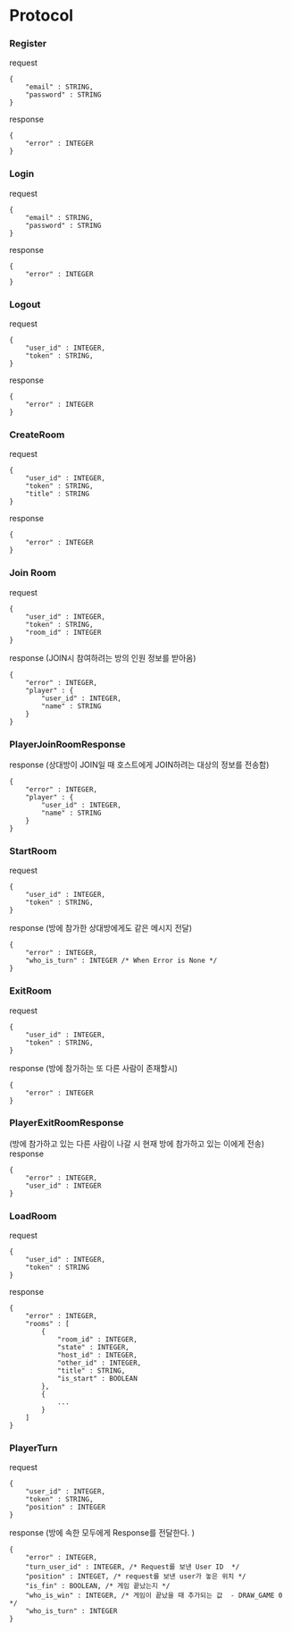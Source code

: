 # Protocol 

### Register 
request
```
{
    "email" : STRING, 
    "password" : STRING
}
```
response
```
{
    "error" : INTEGER
}
```

### Login 
request
```
{
    "email" : STRING, 
    "password" : STRING
}
```
response
```
{
    "error" : INTEGER
}
```

### Logout
request
```
{
    "user_id" : INTEGER, 
    "token" : STRING,
}
```
response
```
{
    "error" : INTEGER
}
```

### CreateRoom 
request
```
{
    "user_id" : INTEGER, 
    "token" : STRING,
    "title" : STRING
}
```
response
```
{
    "error" : INTEGER
}
```

### Join Room
request
```
{
    "user_id" : INTEGER, 
    "token" : STRING,
    "room_id" : INTEGER
}
```
response (JOIN시 참여하려는 방의 인원 정보를 받아옴)
```
{
    "error" : INTEGER, 
    "player" : {
        "user_id" : INTEGER, 
        "name" : STRING
    }
}
```

### PlayerJoinRoomResponse
response (상대방이 JOIN일 때 호스트에게 JOIN하려는 대상의 정보를 전송함)
```
{
    "error" : INTEGER, 
    "player" : {
        "user_id" : INTEGER, 
        "name" : STRING
    }
}
```

### StartRoom
request
```
{
    "user_id" : INTEGER, 
    "token" : STRING,
}
``` 
response (방에 참가한 상대방에게도 같은 메시지 전달)
```
{
    "error" : INTEGER, 
    "who_is_turn" : INTEGER /* When Error is None */
}
```

### ExitRoom
request
```
{
    "user_id" : INTEGER, 
    "token" : STRING,
}
```
response (방에 참가하는 또 다른 사람이 존재할시)
```
{
    "error" : INTEGER
}
```

### PlayerExitRoomResponse
(방에 참가하고 있는 다른 사람이 나갈 시 현재 방에 참가하고 있는 이에게 전송)
response
```
{
    "error" : INTEGER, 
    "user_id" : INTEGER
}
```

### LoadRoom
request
```
{
    "user_id" : INTEGER, 
    "token" : STRING
}
```
response
```
{
    "error" : INTEGER, 
    "rooms" : [
        {
            "room_id" : INTEGER, 
            "state" : INTEGER, 
            "host_id" : INTEGER, 
            "other_id" : INTEGER,
            "title" : STRING, 
            "is_start" : BOOLEAN
        },
        {
            ...
        }
    ]
}
```

### PlayerTurn
request 
```
{
    "user_id" : INTEGER, 
    "token" : STRING,
    "position" : INTEGER
}
```
response (방에 속한 모두에게 Response를 전달한다. )
```
{
    "error" : INTEGER,
    "turn_user_id" : INTEGER, /* Request를 보낸 User ID  */
    "position" : INTEGET, /* request를 보낸 user가 놓은 위치 */
    "is_fin" : BOOLEAN, /* 게임 끝났는지 */
    "who_is_win" : INTEGER, /* 게임이 끝났을 때 추가되는 값  - DRAW_GAME 0  */
    "who_is_turn" : INTEGER
}
```